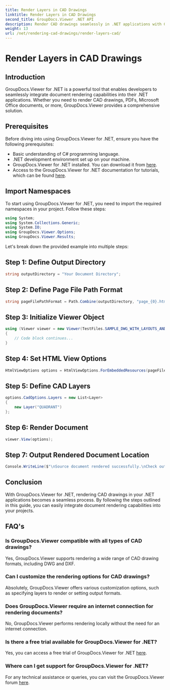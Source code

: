 ```yaml
---
title: Render Layers in CAD Drawings
linktitle: Render Layers in CAD Drawings
second_title: GroupDocs.Viewer .NET API
description: Render CAD drawings seamlessly in .NET applications with GroupDocs.Viewer for .NET. Explore rendering options, customize layers, and more.
weight: 13
url: /net/rendering-cad-drawings/render-layers-cad/
---
```


# Render Layers in CAD Drawings

## Introduction
GroupDocs.Viewer for .NET is a powerful tool that enables developers to seamlessly integrate document rendering capabilities into their .NET applications. Whether you need to render CAD drawings, PDFs, Microsoft Office documents, or more, GroupDocs.Viewer provides a comprehensive solution.
## Prerequisites
Before diving into using GroupDocs.Viewer for .NET, ensure you have the following prerequisites:
- Basic understanding of C# programming language.
- .NET development environment set up on your machine.
- GroupDocs.Viewer for .NET installed. You can download it from [here](https://releases.groupdocs.com/viewer/net/).
- Access to the GroupDocs.Viewer for .NET documentation for tutorials, which can be found [here](https://tutorials.groupdocs.com/viewer/net/).

## Import Namespaces
To start using GroupDocs.Viewer for .NET, you need to import the required namespaces in your project. Follow these steps:

```csharp
using System;
using System.Collections.Generic;
using System.IO;
using GroupDocs.Viewer.Options;
using GroupDocs.Viewer.Results;
```

Let's break down the provided example into multiple steps:
## Step 1: Define Output Directory
```csharp
string outputDirectory = "Your Document Directory";
```
## Step 2: Define Page File Path Format
```csharp
string pageFilePathFormat = Path.Combine(outputDirectory, "page_{0}.html");
```
## Step 3: Initialize Viewer Object
```csharp
using (Viewer viewer = new Viewer(TestFiles.SAMPLE_DWG_WITH_LAYOUTS_AND_LAYERS))
{
    // Code block continues...
}
```
## Step 4: Set HTML View Options
```csharp
HtmlViewOptions options = HtmlViewOptions.ForEmbeddedResources(pageFilePathFormat);
```
## Step 5: Define CAD Layers
```csharp
options.CadOptions.Layers = new List<Layer>
{
    new Layer("QUADRANT")
};
```
## Step 6: Render Document
```csharp
viewer.View(options);
```
## Step 7: Output Rendered Document Location
```csharp
Console.WriteLine($"\nSource document rendered successfully.\nCheck output in {outputDirectory}.");
```

## Conclusion
With GroupDocs.Viewer for .NET, rendering CAD drawings in your .NET applications becomes a seamless process. By following the steps outlined in this guide, you can easily integrate document rendering capabilities into your projects.
## FAQ's
### Is GroupDocs.Viewer compatible with all types of CAD drawings?
Yes, GroupDocs.Viewer supports rendering a wide range of CAD drawing formats, including DWG and DXF.
### Can I customize the rendering options for CAD drawings?
Absolutely, GroupDocs.Viewer offers various customization options, such as specifying layers to render or setting output formats.
### Does GroupDocs.Viewer require an internet connection for rendering documents?
No, GroupDocs.Viewer performs rendering locally without the need for an internet connection.
### Is there a free trial available for GroupDocs.Viewer for .NET?
Yes, you can access a free trial of GroupDocs.Viewer for .NET [here](https://releases.groupdocs.com/).
### Where can I get support for GroupDocs.Viewer for .NET?
For any technical assistance or queries, you can visit the GroupDocs.Viewer forum [here](https://forum.groupdocs.com/c/viewer/9).
